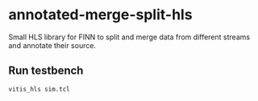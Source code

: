 # annotated-merge-split-hls
Small HLS library for FINN to split and merge data from different streams and annotate their source. 

## Run testbench
```
vitis_hls sim.tcl
``` 